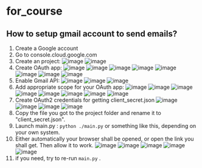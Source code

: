# for_course
## How to setup gmail account to send emails?
1. Create a Google account
2. Go to console.cloud.google.com
3. Create an project:
![image](https://user-images.githubusercontent.com/58738099/181842338-c9328c53-d950-46d9-b5bc-dbabb8a01300.png)
![image](https://user-images.githubusercontent.com/58738099/181842652-04f0a47c-bfeb-4f2c-a2be-44b9f04671dc.png)
4. Create OAuth app:
![image](https://user-images.githubusercontent.com/58738099/181843113-2f532ad3-6e96-4501-a628-8b2206856860.png)
![image](https://user-images.githubusercontent.com/58738099/181843160-2524ec35-a8fb-4789-85e8-81a3575400c6.png)
![image](https://user-images.githubusercontent.com/58738099/181843324-48c45d06-4747-46da-9ec2-fad4212c0815.png)
![image](https://user-images.githubusercontent.com/58738099/181843463-84b835dd-42fc-4e0c-802b-6ce5bd50617f.png)
![image](https://user-images.githubusercontent.com/58738099/181843691-b7895133-a2d2-4ec7-af2f-c129aeb9bf77.png)
![image](https://user-images.githubusercontent.com/58738099/181843873-868dc1a9-54eb-470a-b471-c1acfa9cc778.png)
![image](https://user-images.githubusercontent.com/58738099/181843927-fa6a4c9d-94fc-493d-9a65-a016c39a3146.png)
![image](https://user-images.githubusercontent.com/58738099/181843990-752c529d-ed21-4deb-a55e-dba85d8bc646.png)
5. Enable Gmail API:
![image](https://user-images.githubusercontent.com/58738099/181844070-992d1cdf-d517-4e1b-a067-bc7fbb6e1966.png)
![image](https://user-images.githubusercontent.com/58738099/181844178-a2f5a9ee-b4cf-4da3-8938-fc4c85bb2841.png)
![image](https://user-images.githubusercontent.com/58738099/181844222-df4c7a1f-3616-4dfa-bc0f-14384f4ec8c3.png)
6. Add appropriate scope for your OAuth app:
![image](https://user-images.githubusercontent.com/58738099/181844402-0c9272c1-8110-49ca-87bd-181ac5831c17.png)
![image](https://user-images.githubusercontent.com/58738099/181844461-76a3b2bd-c142-4fab-b849-5e22855f7584.png)
![image](https://user-images.githubusercontent.com/58738099/181844501-7f50406b-0b18-4623-a5fc-ff72c4fad973.png)
![image](https://user-images.githubusercontent.com/58738099/181844723-bbf62ebe-e782-471d-af82-5b61d64d3548.png)
![image](https://user-images.githubusercontent.com/58738099/181844902-e5cfe7a1-5dda-4dc8-a6ca-22db7c3df040.png)
![image](https://user-images.githubusercontent.com/58738099/181844926-1c9782d0-54f0-4642-9aed-e43ec421b4dd.png)
![image](https://user-images.githubusercontent.com/58738099/181844979-27bd2a77-08c2-4cbf-b050-9ffddcd7646c.png)
![image](https://user-images.githubusercontent.com/58738099/181845025-ec25439a-ce6d-4912-bb2f-fa7d8c5145b2.png)
7. Create OAuth2 credentials for getting client_secret.json
![image](https://user-images.githubusercontent.com/58738099/181845230-9efb5050-c741-4a7f-aa3c-a3582483738f.png)
![image](https://user-images.githubusercontent.com/58738099/181845258-5b19e09b-513b-4a36-889b-0b8715202470.png)
![image](https://user-images.githubusercontent.com/58738099/181845460-c12fc348-7e05-40b2-8cef-349cbbfc7be8.png)
![image](https://user-images.githubusercontent.com/58738099/181845490-7da61ed7-9dd2-4808-ad2b-443a58489793.png)
8. Copy the file you got to the project folder and rename it to "client_secret.json".
9. Launch main.py : `python ./main.py` or something like this, depending on your own system.
10. Either automatically your browser shall be opened, or open the link you shall get. Then allow it to work.
![image](https://user-images.githubusercontent.com/58738099/181846595-e376d429-6494-47f1-b039-1771a6d6ff7b.png)
![image](https://user-images.githubusercontent.com/58738099/181846631-1ba9851f-5f36-419f-921a-95164db00e42.png)
![image](https://user-images.githubusercontent.com/58738099/181846696-94044428-1153-412b-8843-5b325539b41c.png)
![image](https://user-images.githubusercontent.com/58738099/181846738-d664b6e9-d340-4e86-8a18-ed1f793a0aa1.png)
![image](https://user-images.githubusercontent.com/58738099/181846850-5e49c811-62e0-4796-9271-d351f2a68ccf.png)
11. if you need, try to re-run `main.py` .

